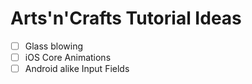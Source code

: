 # Arts'n'Crafts Tutorial Ideas

- [ ] Glass blowing
- [ ] iOS Core Animations
- [ ] Android alike Input Fields
